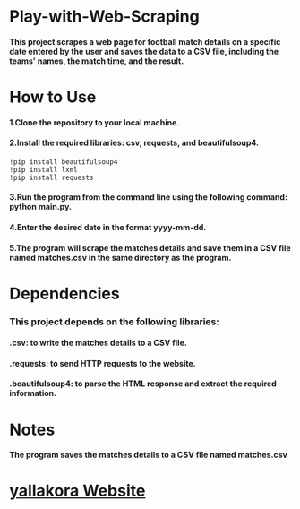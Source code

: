 # Play-with-Web-Scraping
#### This project scrapes a web page for football match details on a specific date entered by the user and saves the data to a CSV file, including the teams' names, the match time, and the result.
 # How to Use
#### 1.Clone the repository to your local machine.
#### 2.Install the required libraries: csv, requests, and beautifulsoup4.
~~~
!pip install beautifulsoup4
!pip install lxml
!pip install requests

~~~




#### 3.Run the program from the command line using the following command: python main.py.
#### 4.Enter the desired date in the format yyyy-mm-dd.
#### 5.The program will scrape the matches details and save them in a CSV file named matches.csv in the same directory as the program.
# Dependencies
### This project depends on the following libraries:

#### .csv: to write the matches details to a CSV file.
#### .requests: to send HTTP requests to the website.
#### .beautifulsoup4: to parse the HTML response and extract the required information.
# Notes
#### The program saves the matches details to a CSV file named matches.csv

# [yallakora Website](https://www.yallakora.com/match-center/%D9%85%D8%B1%D9%83%D8%B2-%D8%A7%D9%84%D9%85%D8%A8%D8%A7%D8%B1%D9%8A%D8%A7%D8%AA?date=6/4/2023#days)

